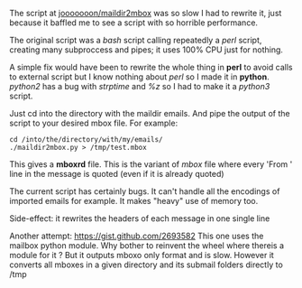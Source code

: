 The script at [jooooooon/maildir2mbox](https://github.com/jooooooon/maildir2mbox) was so slow I had to rewrite it, just because it baffled me to see a script with so horrible performance.

The original script was a *bash* script calling repeatedly a *perl* script, creating many subproccess and pipes; it uses 100% CPU just for nothing.

A simple fix would have been to rewrite the whole thing in **perl** to avoid calls to external script but I know nothing about *perl* so I made it in **python**. *python2* has a bug with *strptime* and *%z* so I had to make it a *python3* script.

Just cd into the directory with the maildir emails.
And pipe the output of the script to your desired mbox file.
For example:

	cd /into/the/directory/with/my/emails/
	./maildir2mbox.py > /tmp/test.mbox

This gives a **mboxrd** file. This is the variant of *mbox* file where every 'From ' line in the message is quoted (even if it is already quoted)

The current script has certainly bugs. It can't handle all the encodings of imported emails for example.
It makes "heavy" use of memory too.

Side-effect: it rewrites the headers of each message in one single line

Another attempt: https://gist.github.com/2693582
This one uses the mailbox python module. Why bother to reinvent the wheel where thereis a module for it ?
But it outputs mboxo only format and is slow.
However it converts all mboxes in a given directory and its submail folders directly to /tmp

